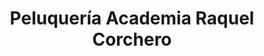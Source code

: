 ---
title: "Peluquería Academia Raquel Corchero"
url: /torrent/peluqueria-academia-raquel-corchero/
shop: peluquería
---